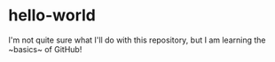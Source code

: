 # hello-world
I'm not quite sure what I'll do with this repository, but I am learning the ~basics~ of GitHub!
